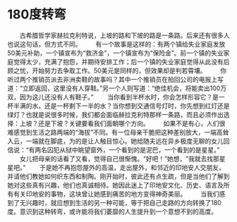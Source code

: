 # 180度转弯
　　古希腊哲学家赫拉克利特说，上坡的路和下坡的路是一条路。后来还有很多人也说这句话，但方式不同。 
　　有一个故事是这样的：有两个镇给失业家庭发放50美元补助，一个镇宣布为“救济金”，一个镇宣布为“保险金”。前一个镇的失业家庭觉得太少，充满了抱怨，并期待安排工作；后一个镇的失业家庭觉得从此没有后顾之忧，开始努力去争取工作。50美元是同样的，但效果却是判若霄壤。 
　　你听过两个推销员派去非洲卖鞋的故事吗？其中一个推销员在拍回公司的电报上写道：“立即返回，这里没有人穿鞋。”另一个人则写道：“绝佳机会，将能卖出100万双，因为这儿还没有人有鞋子。” 
　　当你看到半杯水时，你会怎样形容它？是一杯半满的水，还是一杯剩下一半的水？当你想到交通信号灯时，你先想到红灯还是绿灯？也就是说很多时候，我们都会面临赫拉克利特那样一条路，而且必须作出选择：上坡？还是下坡？关键要看我们面朝哪个方向。 
　　如果不是有心，人们很难感觉到生活之路两端的“海拔”不同。有一位母亲干脆把这种差别放大，一端高耸入云，一端就在脚底，为的是让人触目惊心。她给随夫远在异乡极度无聊的女儿回信说：“有两名囚犯从狱中眺望窗外，一个看到的是泥巴，一个看到的是星星。” 
　　女儿把母亲的话看了又看，觉得自己很惭愧。“好吧！”她想，“我就去找那星星吧。” 
　　于是她不再抱怨屋外的高温，走出屋外，和邻近的印地安人交朋友，并请他们教她如何织东西和制陶。刚开始时，彼此还有点生疏，但是当他们了解到她对这些真有兴趣，他们也真诚相待。她因此迷上了印地安文化、历史、语言及所有有关印地安的事物，这块曾让她感到痛苦的地方变得神奇美丽。 
　　当我们感到了无兴趣时，就应想到生活的另一种可能，等于把自己走路的方向转换了180度。意识到这种转弯，或许能将我们萎靡的人生提升到一个意想不到的高度。
 